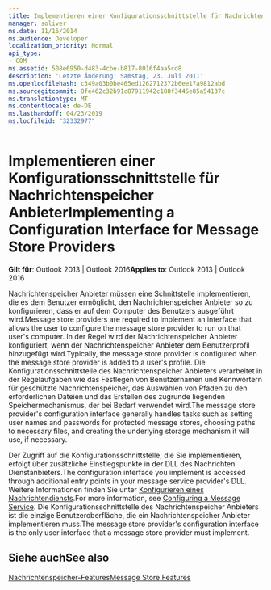 ```yaml
---
title: Implementieren einer Konfigurationsschnittstelle für Nachrichtenspeicher Anbieter
manager: soliver
ms.date: 11/16/2014
ms.audience: Developer
localization_priority: Normal
api_type:
- COM
ms.assetid: 508e6950-d483-4cbe-b817-8016f4aa5cd8
description: 'Letzte Änderung: Samstag, 23. Juli 2011'
ms.openlocfilehash: c349a03b0be465ed1262712372b6ee17a9812abd
ms.sourcegitcommit: 8fe462c32b91c87911942c188f3445e85a54137c
ms.translationtype: MT
ms.contentlocale: de-DE
ms.lasthandoff: 04/23/2019
ms.locfileid: "32332977"
---
```

# <a name="implementing-a-configuration-interface-for-message-store-providers"></a><span data-ttu-id="19090-103">Implementieren einer Konfigurationsschnittstelle für Nachrichtenspeicher Anbieter</span><span class="sxs-lookup"><span data-stu-id="19090-103">Implementing a Configuration Interface for Message Store Providers</span></span>

  
  
<span data-ttu-id="19090-104">**Gilt für**: Outlook 2013 | Outlook 2016</span><span class="sxs-lookup"><span data-stu-id="19090-104">**Applies to**: Outlook 2013 | Outlook 2016</span></span> 
  
<span data-ttu-id="19090-105">Nachrichtenspeicher Anbieter müssen eine Schnittstelle implementieren, die es dem Benutzer ermöglicht, den Nachrichtenspeicher Anbieter so zu konfigurieren, dass er auf dem Computer des Benutzers ausgeführt wird.</span><span class="sxs-lookup"><span data-stu-id="19090-105">Message store providers are required to implement an interface that allows the user to configure the message store provider to run on that user's computer.</span></span> <span data-ttu-id="19090-106">In der Regel wird der Nachrichtenspeicher Anbieter konfiguriert, wenn der Nachrichtenspeicher Anbieter dem Benutzerprofil hinzugefügt wird.</span><span class="sxs-lookup"><span data-stu-id="19090-106">Typically, the message store provider is configured when the message store provider is added to a user's profile.</span></span> <span data-ttu-id="19090-107">Die Konfigurationsschnittstelle des Nachrichtenspeicher Anbieters verarbeitet in der Regelaufgaben wie das Festlegen von Benutzernamen und Kennwörtern für geschützte Nachrichtenspeicher, das Auswählen von Pfaden zu den erforderlichen Dateien und das Erstellen des zugrunde liegenden Speichermechanismus, der bei Bedarf verwendet wird.</span><span class="sxs-lookup"><span data-stu-id="19090-107">The message store provider's configuration interface generally handles tasks such as setting user names and passwords for protected message stores, choosing paths to necessary files, and creating the underlying storage mechanism it will use, if necessary.</span></span>
  
<span data-ttu-id="19090-108">Der Zugriff auf die Konfigurationsschnittstelle, die Sie implementieren, erfolgt über zusätzliche Einstiegspunkte in der DLL des Nachrichten Dienstanbieters.</span><span class="sxs-lookup"><span data-stu-id="19090-108">The configuration interface you implement is accessed through additional entry points in your message service provider's DLL.</span></span> <span data-ttu-id="19090-109">Weitere Informationen finden Sie unter [Konfigurieren eines Nachrichtendiensts](configuring-a-message-service.md).</span><span class="sxs-lookup"><span data-stu-id="19090-109">For more information, see [Configuring a Message Service](configuring-a-message-service.md).</span></span> <span data-ttu-id="19090-110">Die Konfigurationsschnittstelle des Nachrichtenspeicher Anbieters ist die einzige Benutzeroberfläche, die ein Nachrichtenspeicher Anbieter implementieren muss.</span><span class="sxs-lookup"><span data-stu-id="19090-110">The message store provider's configuration interface is the only user interface that a message store provider must implement.</span></span>
  
## <a name="see-also"></a><span data-ttu-id="19090-111">Siehe auch</span><span class="sxs-lookup"><span data-stu-id="19090-111">See also</span></span>



[<span data-ttu-id="19090-112">Nachrichtenspeicher-Features</span><span class="sxs-lookup"><span data-stu-id="19090-112">Message Store Features</span></span>](message-store-features.md)

